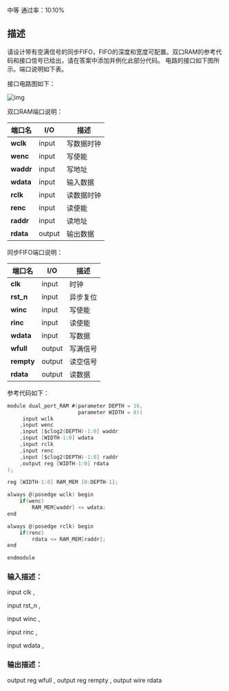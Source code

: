 中等 通过率：10.10%

## 描述

请设计带有空满信号的同步FIFO，FIFO的深度和宽度可配置。双口RAM的参考代码和接口信号已给出，请在答案中添加并例化此部分代码。
电路的接口如下图所示。端口说明如下表。

接口电路图如下：

![img](https://uploadfiles.nowcoder.com/images/20220320/110_1647788273474/D8FBF83D49E8E8964CA250A70C4F6D7F)

双口RAM端口说明：

| **端口名** | **I/O** | **描述**   |
| ---------- | ------- | ---------- |
| **wclk**   | input   | 写数据时钟 |
| **wenc**   | input   | 写使能     |
| **waddr**  | input   | 写地址     |
| **wdata**  | input   | 输入数据   |
| **rclk**   | input   | 读数据时钟 |
| **renc**   | input   | 读使能     |
| **raddr**  | input   | 读地址     |
| **rdata**  | output  | 输出数据   |

同步FIFO端口说明：

| **端口名** | **I/O** | **描述** |
| ---------- | ------- | -------- |
| **clk**    | input   | 时钟     |
| **rst_n**  | input   | 异步复位 |
| **winc**   | input   | 写使能   |
| **rinc**   | input   | 读使能   |
| **wdata**  | input   | 写数据   |
| **wfull**  | output  | 写满信号 |
| **rempty** | output  | 读空信号 |
| **rdata**  | output  | 读数据   |

参考代码如下：

```c
module dual_port_RAM #(parameter DEPTH = 16,
                       parameter WIDTH = 8)(
     input wclk
    ,input wenc
    ,input [$clog2(DEPTH)-1:0] waddr  
    ,input [WIDTH-1:0] wdata        
    ,input rclk
    ,input renc
    ,input [$clog2(DEPTH)-1:0] raddr  
    ,output reg [WIDTH-1:0] rdata       
);

reg [WIDTH-1:0] RAM_MEM [0:DEPTH-1];

always @(posedge wclk) begin
    if(wenc)
        RAM_MEM[waddr] <= wdata;
end 

always @(posedge rclk) begin
    if(renc)
        rdata <= RAM_MEM[raddr];
end 

endmodule 
```





### 输入描述：

input clk , 

input rst_n ,

input winc ,

input rinc ,

input          wdata ,



### 输出描述：

  output reg        wfull  ,
  output reg        rempty  ,
  output wire        rdata
